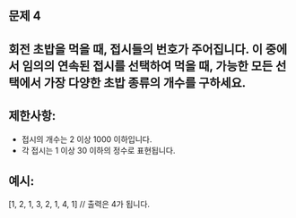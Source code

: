 ## 문제 4

## 회전 초밥을 먹을 때, 접시들의 번호가 주어집니다. 이 중에서 임의의 연속된 접시를 선택하여 먹을 때, 가능한 모든 선택에서 가장 다양한 초밥 종류의 개수를 구하세요.

## 제한사항:
- 접시의 개수는 2 이상 1000 이하입니다.
- 각 접시는 1 이상 30 이하의 정수로 표현됩니다.

## 예시:
[1, 2, 1, 3, 2, 1, 4, 1] // 출력은 4가 됩니다.